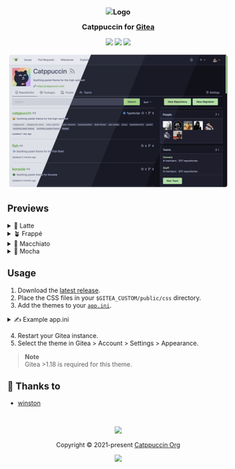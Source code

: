 <h3 align="center">
	<img src="https://raw.githubusercontent.com/catppuccin/catppuccin/main/assets/logos/exports/1544x1544_circle.png" width="100" alt="Logo"/><br/>
	<img src="https://raw.githubusercontent.com/catppuccin/catppuccin/main/assets/misc/transparent.png" height="30" width="0px"/>
	Catppuccin for <a href="https://gitea.io">Gitea</a>
	<img src="https://raw.githubusercontent.com/catppuccin/catppuccin/main/assets/misc/transparent.png" height="30" width="0px"/>
</h3>

<p align="center">
	<a href="https://github.com/catppuccin/gitea/stargazers"><img src="https://img.shields.io/github/stars/catppuccin/gitea?colorA=363a4f&colorB=b7bdf8&style=for-the-badge"></a>
	<a href="https://github.com/catppuccin/gitea/issues"><img src="https://img.shields.io/github/issues/catppuccin/gitea?colorA=363a4f&colorB=f5a97f&style=for-the-badge"></a>
	<a href="https://github.com/catppuccin/gitea/contributors"><img src="https://img.shields.io/github/contributors/catppuccin/gitea?colorA=363a4f&colorB=a6da95&style=for-the-badge"></a>
</p>

<p align="center">
	<img src="assets/preview.webp"/>
</p>

## Previews

<details>
<summary>🌻 Latte</summary>
<img src="assets/latte.webp"/>
</details>
<details>
<summary>🪴 Frappé</summary>
<img src="assets/frappe.webp"/>
</details>
<details>
<summary>🌺 Macchiato</summary>
<img src="assets/macchiato.webp"/>
</details>
<details>
<summary>🌿 Mocha</summary>
<img src="assets/mocha.webp"/>
</details>

## Usage

1. Download the [latest release](https://github.com/catppuccin/gitea/releases/latest).
2. Place the CSS files in your `$GITEA_CUSTOM/public/css` directory.
3. Add the themes to your [`app.ini`](https://docs.gitea.io/en-us/customizing-gitea/#customizing-the-look-of-gitea).  
<details>
<summary>✍️ Example app.ini</summary>
<b>note:</b> only the ui part of the app.ini!

```ini
[ui]
THEMES = auto,gitea,arc-green,catppuccin-latte-rosewater,catppuccin-latte-flamingo,catppuccin-latte-pink,catppuccin-latte-mauve,catppuccin-latte-red,catppuccin-latte-maroon,catppuccin-latte-peach,catppuccin-latte-yellow,catppuccin-latte-green,catppuccin-latte-teal,catppuccin-latte-sky,catppuccin-latte-sapphire,catppuccin-latte-blue,catppuccin-latte-lavender,catppuccin-frappe-rosewater,catppuccin-frappe-flamingo,catppuccin-frappe-pink,catppuccin-frappe-mauve,catppuccin-frappe-red,catppuccin-frappe-maroon,catppuccin-frappe-peach,catppuccin-frappe-yellow,catppuccin-frappe-green,catppuccin-frappe-teal,catppuccin-frappe-sky,catppuccin-frappe-sapphire,catppuccin-frappe-blue,catppuccin-frappe-lavender,catppuccin-macchiato-rosewater,catppuccin-macchiato-flamingo,catppuccin-macchiato-pink,catppuccin-macchiato-mauve,catppuccin-macchiato-red,catppuccin-macchiato-maroon,catppuccin-macchiato-peach,catppuccin-macchiato-yellow,catppuccin-macchiato-green,catppuccin-macchiato-teal,catppuccin-macchiato-sky,catppuccin-macchiato-sapphire,catppuccin-macchiato-blue,catppuccin-macchiato-lavender,catppuccin-mocha-rosewater,catppuccin-mocha-flamingo,catppuccin-mocha-pink,catppuccin-mocha-mauve,catppuccin-mocha-red,catppuccin-mocha-maroon,catppuccin-mocha-peach,catppuccin-mocha-yellow,catppuccin-mocha-green,catppuccin-mocha-teal,catppuccin-mocha-sky,catppuccin-mocha-sapphire,catppuccin-mocha-blue,catppuccin-mocha-lavender
DEFAULT_THEME = catppuccin-frappe-blue
```

</details>

4. Restart your Gitea instance.
5. Select the theme in Gitea > Account > Settings > Appearance.

> **Note**\
> Gitea >1.18 is required for this theme.

## 💝 Thanks to

- [winston](https://github.com/nekowinston)

&nbsp;

<p align="center">
	<img src="https://raw.githubusercontent.com/catppuccin/catppuccin/main/assets/footers/gray0_ctp_on_line.svg?sanitize=true" />
</p>

<p align="center">
	Copyright &copy; 2021-present <a href="https://github.com/catppuccin" target="_blank">Catppuccin Org</a>
</p>

<p align="center">
	<a href="https://github.com/catppuccin/catppuccin/blob/main/LICENSE"><img src="https://img.shields.io/static/v1.svg?style=for-the-badge&label=License&message=MIT&logoColor=d9e0ee&colorA=363a4f&colorB=b7bdf8"/></a>
</p>
